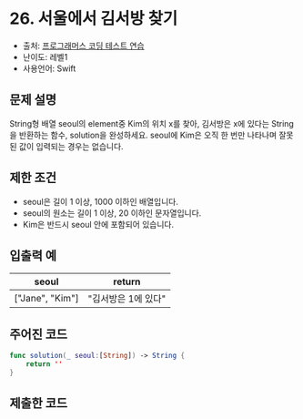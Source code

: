 # 26. 서울에서 김서방 찾기    

- 출처: [프로그래머스 코딩 테스트 연습](https://programmers.co.kr/learn/challenges)
- 난이도: 레벨1
- 사용언어: Swift



## 문제 설명  

String형 배열 seoul의 element중 Kim의 위치 x를 찾아, 김서방은 x에 있다는 String을 반환하는 함수, solution을 완성하세요. seoul에 Kim은 오직 한 번만 나타나며 잘못된 값이 입력되는 경우는 없습니다.



## 제한 조건   

- seoul은 길이 1 이상, 1000 이하인 배열입니다.
- seoul의 원소는 길이 1 이상, 20 이하인 문자열입니다.
- Kim은 반드시 seoul 안에 포함되어 있습니다.



## 입출력 예  

| seoul           | return              |
| --------------- | ------------------- |
| ["Jane", "Kim"] | "김서방은 1에 있다" |



## 주어진 코드  

~~~swift
func solution(_ seoul:[String]) -> String {
    return ''
}
~~~



## 제출한 코드  

~~~swift

~~~
